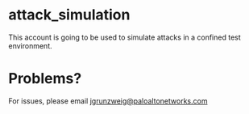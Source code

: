# attack_simulation
This account is going to be used to simulate attacks in a confined test environment. 

# Problems?
For issues, please email jgrunzweig@paloaltonetworks.com

